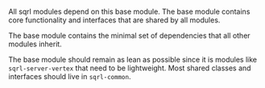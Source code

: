 All sqrl modules depend on this base module. The base module contains core functionality and interfaces that are shared by all modules.

The base module contains the minimal set of dependencies that all other modules inherit.

The base module should remain as lean as possible since it is modules like `sqrl-server-vertex` that need to be lightweight. 
Most shared classes and interfaces should live in `sqrl-common`.